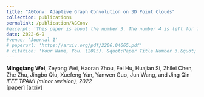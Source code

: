 ```yaml
---
title: "AGConv: Adaptive Graph Convolution on 3D Point Clouds"
collection: publications
permalink: /publication/AGConv
#excerpt: 'This paper is about the number 3. The number 4 is left for future work.'
date: 2022-6-9
#venue: 'Journal 1'
# paperurl: 'https://arxiv.org/pdf/2206.04665.pdf'
# citation: 'Your Name, You. (2015). &quot;Paper Title Number 3.&quot; <i>Journal 1</i>. 1(3).'
---
```



**Mingqiang Wei**, Zeyong Wei, Haoran Zhou, Fei Hu, Huajian Si, Zhilei Chen, Zhe Zhu, Jingbo Qiu, Xuefeng
Yan, Yanwen Guo, Jun Wang, and Jing Qin  
<i> IEEE TPAMI (minor revision), 2022</i>    
[[paper]](https://github.com/mingqiangwei/mingqiangwei.github.io/blob/mingqiangwei-template/files/AGConv.pdf)
[[arxiv]](https://arxiv.org/abs/2206.04665) 

